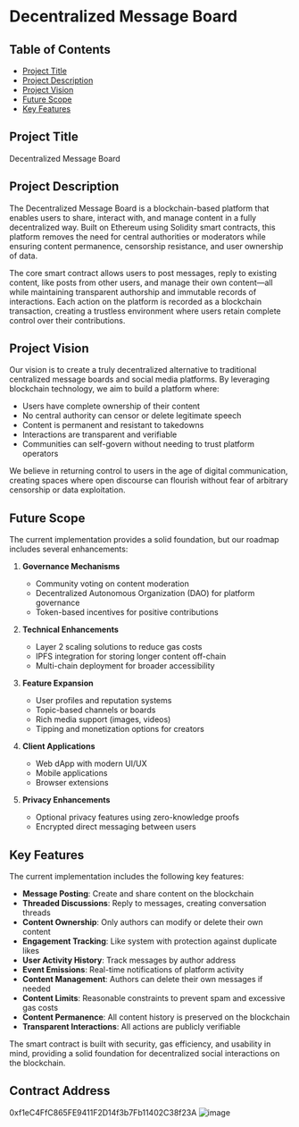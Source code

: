 # Decentralized Message Board

## Table of Contents
- [Project Title](#project-title)
- [Project Description](#project-description)
- [Project Vision](#project-vision)
- [Future Scope](#future-scope)
- [Key Features](#key-features)

## Project Title
Decentralized Message Board

## Project Description
The Decentralized Message Board is a blockchain-based platform that enables users to share, interact with, and manage content in a fully decentralized way. Built on Ethereum using Solidity smart contracts, this platform removes the need for central authorities or moderators while ensuring content permanence, censorship resistance, and user ownership of data.

The core smart contract allows users to post messages, reply to existing content, like posts from other users, and manage their own content—all while maintaining transparent authorship and immutable records of interactions. Each action on the platform is recorded as a blockchain transaction, creating a trustless environment where users retain complete control over their contributions.

## Project Vision
Our vision is to create a truly decentralized alternative to traditional centralized message boards and social media platforms. By leveraging blockchain technology, we aim to build a platform where:

- Users have complete ownership of their content
- No central authority can censor or delete legitimate speech
- Content is permanent and resistant to takedowns
- Interactions are transparent and verifiable
- Communities can self-govern without needing to trust platform operators

We believe in returning control to users in the age of digital communication, creating spaces where open discourse can flourish without fear of arbitrary censorship or data exploitation.

## Future Scope
The current implementation provides a solid foundation, but our roadmap includes several enhancements:

1. **Governance Mechanisms**
   - Community voting on content moderation
   - Decentralized Autonomous Organization (DAO) for platform governance
   - Token-based incentives for positive contributions

2. **Technical Enhancements**
   - Layer 2 scaling solutions to reduce gas costs
   - IPFS integration for storing longer content off-chain
   - Multi-chain deployment for broader accessibility

3. **Feature Expansion**
   - User profiles and reputation systems
   - Topic-based channels or boards
   - Rich media support (images, videos)
   - Tipping and monetization options for creators

4. **Client Applications**
   - Web dApp with modern UI/UX
   - Mobile applications
   - Browser extensions

5. **Privacy Enhancements**
   - Optional privacy features using zero-knowledge proofs
   - Encrypted direct messaging between users

## Key Features
The current implementation includes the following key features:

- **Message Posting**: Create and share content on the blockchain
- **Threaded Discussions**: Reply to messages, creating conversation threads
- **Content Ownership**: Only authors can modify or delete their own content
- **Engagement Tracking**: Like system with protection against duplicate likes
- **User Activity History**: Track messages by author address
- **Event Emissions**: Real-time notifications of platform activity
- **Content Management**: Authors can delete their own messages if needed
- **Content Limits**: Reasonable constraints to prevent spam and excessive gas costs
- **Content Permanence**: All content history is preserved on the blockchain
- **Transparent Interactions**: All actions are publicly verifiable

The smart contract is built with security, gas efficiency, and usability in mind, providing a solid foundation for decentralized social interactions on the blockchain.

## Contract Address
0xf1eC4FfC865FE9411F2D14f3b7Fb11402C38f23A
![image](https://github.com/user-attachments/assets/f1dac4ae-ec6b-46fa-ba52-ac42092b22d6)

